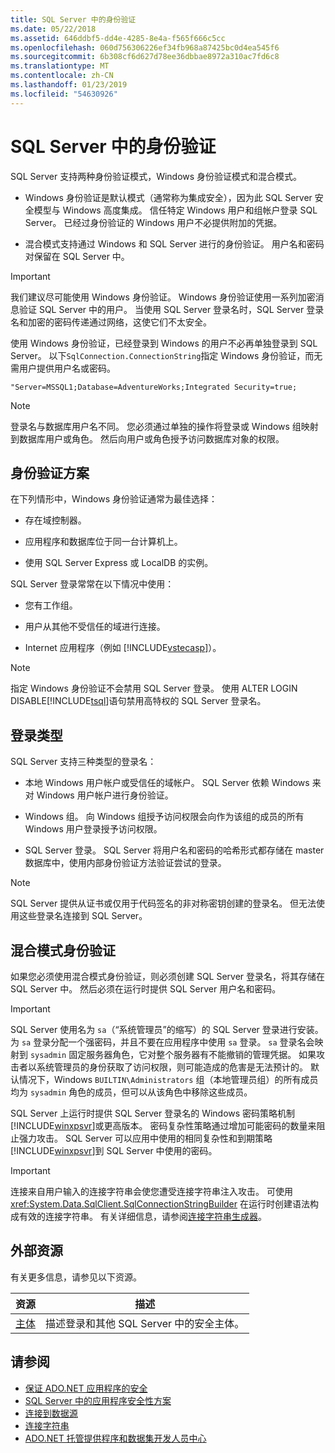 ```yaml
---
title: SQL Server 中的身份验证
ms.date: 05/22/2018
ms.assetid: 646ddbf5-dd4e-4285-8e4a-f565f666c5cc
ms.openlocfilehash: 060d756306226ef34fb968a87425bc0d4ea545f6
ms.sourcegitcommit: 6b308cf6d627d78ee36dbbae8972a310ac7fd6c8
ms.translationtype: MT
ms.contentlocale: zh-CN
ms.lasthandoff: 01/23/2019
ms.locfileid: "54630926"
---
```

# <a name="authentication-in-sql-server"></a>SQL Server 中的身份验证
SQL Server 支持两种身份验证模式，Windows 身份验证模式和混合模式。  
  
-   Windows 身份验证是默认模式（通常称为集成安全），因为此 SQL Server 安全模型与 Windows 高度集成。 信任特定 Windows 用户和组帐户登录 SQL Server。 已经过身份验证的 Windows 用户不必提供附加的凭据。  
  
-   混合模式支持通过 Windows 和 SQL Server 进行的身份验证。 用户名和密码对保留在 SQL Server 中。  
  
> [!IMPORTANT]
>  我们建议尽可能使用 Windows 身份验证。 Windows 身份验证使用一系列加密消息验证 SQL Server 中的用户。 当使用 SQL Server 登录名时，SQL Server 登录名和加密的密码传递通过网络，这使它们不太安全。  
  
 使用 Windows 身份验证，已经登录到 Windows 的用户不必再单独登录到 SQL Server。 以下`SqlConnection.ConnectionString`指定 Windows 身份验证，而无需用户提供用户名或密码。  
  
```  
"Server=MSSQL1;Database=AdventureWorks;Integrated Security=true;  
```  
  
> [!NOTE]
>  登录名与数据库用户名不同。 您必须通过单独的操作将登录或 Windows 组映射到数据库用户或角色。 然后向用户或角色授予访问数据库对象的权限。  
  
## <a name="authentication-scenarios"></a>身份验证方案  
 在下列情形中，Windows 身份验证通常为最佳选择：  
  
-   存在域控制器。  
  
-   应用程序和数据库位于同一台计算机上。  
  
-   使用 SQL Server Express 或 LocalDB 的实例。  
  
 SQL Server 登录常常在以下情况中使用：  
  
-   您有工作组。  
  
-   用户从其他不受信任的域进行连接。  
  
-   Internet 应用程序（例如 [!INCLUDE[vstecasp](../../../../../includes/vstecasp-md.md)]）。  
  
> [!NOTE]
>  指定 Windows 身份验证不会禁用 SQL Server 登录。 使用 ALTER LOGIN DISABLE[!INCLUDE[tsql](../../../../../includes/tsql-md.md)]语句禁用高特权的 SQL Server 登录名。  
  
## <a name="login-types"></a>登录类型  
 SQL Server 支持三种类型的登录名：  
  
-   本地 Windows 用户帐户或受信任的域帐户。 SQL Server 依赖 Windows 来对 Windows 用户帐户进行身份验证。  
  
-   Windows 组。 向 Windows 组授予访问权限会向作为该组的成员的所有 Windows 用户登录授予访问权限。  
  
-   SQL Server 登录。 SQL Server 将用户名和密码的哈希形式都存储在 master 数据库中，使用内部身份验证方法验证尝试的登录。  
  
> [!NOTE]
>  SQL Server 提供从证书或仅用于代码签名的非对称密钥创建的登录名。 但无法使用这些登录名连接到 SQL Server。  
  
## <a name="mixed-mode-authentication"></a>混合模式身份验证  
 如果您必须使用混合模式身份验证，则必须创建 SQL Server 登录名，将其存储在 SQL Server 中。 然后必须在运行时提供 SQL Server 用户名和密码。  
  
> [!IMPORTANT]
>  SQL Server 使用名为 `sa`（“系统管理员”的缩写）的 SQL Server 登录进行安装。 为 `sa` 登录分配一个强密码，并且不要在应用程序中使用 `sa` 登录。 `sa` 登录名会映射到 `sysadmin` 固定服务器角色，它对整个服务器有不能撤销的管理凭据。 如果攻击者以系统管理员的身份获取了访问权限，则可能造成的危害是无法预计的。 默认情况下，Windows `BUILTIN\Administrators` 组（本地管理员组）的所有成员均为 `sysadmin` 角色的成员，但可以从该角色中移除这些成员。  
  
 SQL Server 上运行时提供 SQL Server 登录名的 Windows 密码策略机制[!INCLUDE[winxpsvr](../../../../../includes/winxpsvr-md.md)]或更高版本。 密码复杂性策略通过增加可能密码的数量来阻止强力攻击。 SQL Server 可以应用中使用的相同复杂性和到期策略[!INCLUDE[winxpsvr](../../../../../includes/winxpsvr-md.md)]到 SQL Server 中使用的密码。  
  
> [!IMPORTANT]
>  连接来自用户输入的连接字符串会使您遭受连接字符串注入攻击。 可使用 <xref:System.Data.SqlClient.SqlConnectionStringBuilder> 在运行时创建语法构成有效的连接字符串。 有关详细信息，请参阅[连接字符串生成器](../../../../../docs/framework/data/adonet/connection-string-builders.md)。  
  
## <a name="external-resources"></a>外部资源  
 有关更多信息，请参见以下资源。  
  
|资源|描述|  
|--------------|-----------------|  
|[主体](/sql/relational-databases/security/authentication-access/principals-database-engine)|描述登录和其他 SQL Server 中的安全主体。|  
  
## <a name="see-also"></a>请参阅
- [保证 ADO.NET 应用程序的安全](../../../../../docs/framework/data/adonet/securing-ado-net-applications.md)
- [SQL Server 中的应用程序安全性方案](../../../../../docs/framework/data/adonet/sql/application-security-scenarios-in-sql-server.md)
- [连接到数据源](../../../../../docs/framework/data/adonet/connecting-to-a-data-source.md)
- [连接字符串](../../../../../docs/framework/data/adonet/connection-strings.md)
- [ADO.NET 托管提供程序和数据集开发人员中心](https://go.microsoft.com/fwlink/?LinkId=217917)
